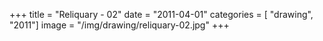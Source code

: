 +++
title = "Reliquary - 02"
date = "2011-04-01"
categories = [ "drawing", "2011"]
image = "/img/drawing/reliquary-02.jpg"
+++

